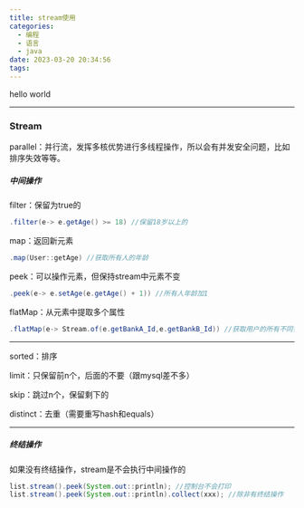 ```yaml
---
title: stream使用
categories:
  - 编程
  - 语言
  - java
date: 2023-03-20 20:34:56
tags:
---
```


hello world

---

### Stream

parallel：并行流，发挥多核优势进行多线程操作，所以会有并发安全问题，比如排序失效等等。

##### 中间操作

filter：保留为true的

```java
.filter(e-> e.getAge() >= 18) //保留18岁以上的
```

map：返回新元素

```java
.map(User::getAge) //获取所有人的年龄
```

peek：可以操作元素，但保持stream中元素不变

```java
.peek(e-> e.setAge(e.getAge() + 1)) //所有人年龄加1
```

flatMap：从元素中提取多个属性

```java
.flatMap(e-> Stream.of(e.getBankA_Id,e.getBankB_Id)) //获取用户的所有不同银行的卡号
```



---

sorted：排序

limit：只保留前n个，后面的不要（跟mysql差不多）

skip：跳过n个，保留剩下的

distinct：去重（需要重写hash和equals）

---

##### 终结操作

如果没有终结操作，stream是不会执行中间操作的

```java
list.stream().peek(System.out::println); //控制台不会打印
list.stream().peek(System.out::println).collect(xxx); //除非有终结操作
```

